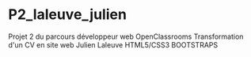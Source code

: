 # P2_laleuve_julien
Projet 2 du parcours développeur web OpenClassrooms
Transformation d'un CV en site web
Julien Laleuve
HTML5/CSS3 BOOTSTRAPS
